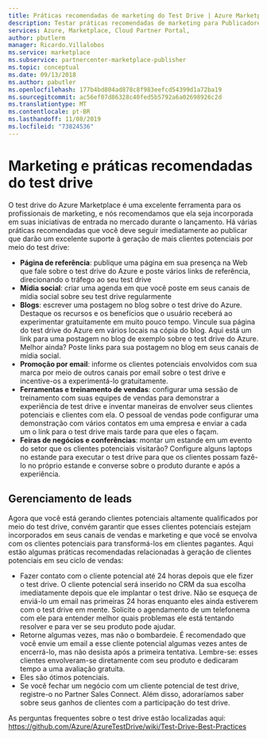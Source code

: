 ```yaml
---
title: Práticas recomendadas de marketing do Test Drive | Azure Marketplace
description: Testar práticas recomendadas de marketing para Publicadores
services: Azure, Marketplace, Cloud Partner Portal,
author: pbutlerm
manager: Ricardo.Villalobos
ms.service: marketplace
ms.subservice: partnercenter-marketplace-publisher
ms.topic: conceptual
ms.date: 09/13/2018
ms.author: pabutler
ms.openlocfilehash: 177b4bd804ad878c8f983eefcd54399d1a72ba19
ms.sourcegitcommit: ac56ef07d86328c40fed5b5792a6a02698926c2d
ms.translationtype: MT
ms.contentlocale: pt-BR
ms.lasthandoff: 11/08/2019
ms.locfileid: "73824536"
---
```

<a name="test-drive-marketing-and-best-practices"></a>Marketing e práticas recomendadas do test drive
=======================================

O test drive do Azure Marketplace é uma excelente ferramenta para os profissionais de marketing, e nós recomendamos que ela seja incorporada em suas iniciativas de entrada no mercado durante o lançamento. Há várias práticas recomendadas que você deve seguir imediatamente ao publicar que darão um excelente suporte à geração de mais clientes potenciais por meio do test drive:

- **Página de referência**: publique uma página em sua presença na Web que fale sobre o test drive do Azure e poste vários links de referência, direcionando o tráfego ao seu test drive
- **Mídia social**: criar uma agenda em que você poste em seus canais de mídia social sobre seu test drive regularmente
- **Blogs**: escrever uma postagem no blog sobre o test drive do Azure. Destaque os recursos e os benefícios que o usuário receberá ao experimentar gratuitamente em muito pouco tempo. Vincule sua página do test drive do Azure em vários locais na cópia do blog. Aqui está um link para uma postagem no blog de exemplo sobre o test drive do Azure. Melhor ainda? Poste links para sua postagem no blog em seus canais de mídia social.
- **Promoção por email**: informe os clientes potenciais envolvidos com sua marca por meio de outros canais por email sobre o test drive e incentive-os a experimentá-lo gratuitamente.
- **Ferramentas e treinamento de vendas**: configurar uma sessão de treinamento com suas equipes de vendas para demonstrar a experiência de test drive e inventar maneiras de envolver seus clientes potenciais e clientes com ela. O pessoal de vendas pode configurar uma demonstração com vários contatos em uma empresa e enviar a cada um o link para o test drive mais tarde para que eles o façam.
- **Feiras de negócios e conferências**: montar um estande em um evento do setor que os clientes potenciais visitarão? Configure alguns laptops no estande para executar o test drive para que os clientes possam fazê-lo no próprio estande e converse sobre o produto durante e após a experiência.

<a name="lead-management"></a>Gerenciamento de leads
---------------

Agora que você está gerando clientes potenciais altamente qualificados por meio do test drive, convém garantir que esses clientes potenciais estejam incorporados em seus canais de vendas e marketing e que você se envolva com os clientes potenciais para transformá-los em clientes pagantes. Aqui estão algumas práticas recomendadas relacionadas à geração de clientes potenciais em seu ciclo de vendas:

- Fazer contato com o cliente potencial até 24 horas depois que ele fizer o test drive. O cliente potencial será inserido no CRM da sua escolha imediatamente depois que ele implantar o test drive. Não se esqueça de enviá-lo um email nas primeiras 24 horas enquanto eles ainda estiverem com o test drive em mente. Solicite o agendamento de um telefonema com ele para entender melhor quais problemas ele está tentando resolver e para ver se seu produto pode ajudar.
- Retorne algumas vezes, mas não o bombardeie. É recomendado que você envie um email a esse cliente potencial algumas vezes antes de encerrá-lo, mas não desista após a primeira tentativa. Lembre-se: esses clientes envolveram-se diretamente com seu produto e dedicaram tempo a uma avaliação gratuita.
- Eles são ótimos potenciais.
- Se você fechar um negócio com um cliente potencial de test drive, registre-o no Partner Sales Connect. Além disso, adoraríamos saber sobre seus ganhos de clientes com a participação do test drive.

As perguntas frequentes sobre o test drive estão localizadas aqui: <https://github.com/Azure/AzureTestDrive/wiki/Test-Drive-Best-Practices>
